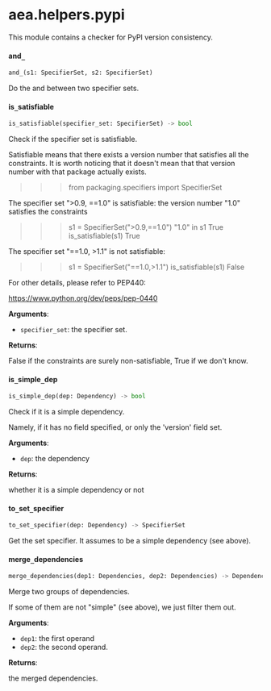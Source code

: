 <a name="aea.helpers.pypi"></a>
# aea.helpers.pypi

This module contains a checker for PyPI version consistency.

<a name="aea.helpers.pypi.and_"></a>
#### and`_`

```python
and_(s1: SpecifierSet, s2: SpecifierSet)
```

Do the and between two specifier sets.

<a name="aea.helpers.pypi.is_satisfiable"></a>
#### is`_`satisfiable

```python
is_satisfiable(specifier_set: SpecifierSet) -> bool
```

Check if the specifier set is satisfiable.

Satisfiable means that there exists a version number
that satisfies all the constraints. It is worth
noticing that it doesn't mean that that version
number with that package actually exists.

>>> from packaging.specifiers import SpecifierSet

The specifier set ">0.9, ==1.0" is satisfiable:
the version number "1.0" satisfies the constraints

>>> s1 = SpecifierSet(">0.9,==1.0")
>>> "1.0" in s1
True
>>> is_satisfiable(s1)
True

The specifier set "==1.0, >1.1" is not satisfiable:

>>> s1 = SpecifierSet("==1.0,>1.1")
>>> is_satisfiable(s1)
False

For other details, please refer to PEP440:

https://www.python.org/dev/peps/pep-0440

**Arguments**:

- `specifier_set`: the specifier set.

**Returns**:

False if the constraints are surely non-satisfiable, True if we don't know.

<a name="aea.helpers.pypi.is_simple_dep"></a>
#### is`_`simple`_`dep

```python
is_simple_dep(dep: Dependency) -> bool
```

Check if it is a simple dependency.

Namely, if it has no field specified, or only the 'version' field set.

**Arguments**:

- `dep`: the dependency

**Returns**:

whether it is a simple dependency or not

<a name="aea.helpers.pypi.to_set_specifier"></a>
#### to`_`set`_`specifier

```python
to_set_specifier(dep: Dependency) -> SpecifierSet
```

Get the set specifier. It assumes to be a simple dependency (see above).

<a name="aea.helpers.pypi.merge_dependencies"></a>
#### merge`_`dependencies

```python
merge_dependencies(dep1: Dependencies, dep2: Dependencies) -> Dependencies
```

Merge two groups of dependencies.

If some of them are not "simple" (see above), we just filter them out.

**Arguments**:

- `dep1`: the first operand
- `dep2`: the second operand.

**Returns**:

the merged dependencies.

